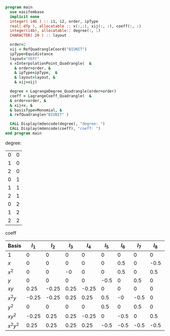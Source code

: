 ```fortran
program main
  use easifembase
  implicit none
  integer( i4b ) :: i1, i2, order, ipType
  real( dfp ), allocatable :: x(:,:), xij(:, :), coeff(:, :)
  integer(i4b), allocatable:: degree(:, :)
  CHARACTER( 20 ) :: layout

  order=2
  xij = RefQuadrangleCoord("BIUNIT")
  ipType=Equidistance
  layout="VEFC"
  x =InterpolationPoint_Quadrangle(  &
    & order=order, &
    & ipType=ipType,  &
    & layout=layout, &
    & xij=xij)

  degree = LagrangeDegree_Quadrangle(order=order)
  coeff = LagrangeCoeff_Quadrangle(  &
  & order=order, &
  & xij=x, &
  & basisType=Monomial, &
  & refQuadrangle="BIUNIT" )

  CALL Display(mdencode(degree), "degree: ")
  CALL Display(mdencode(coeff), "coeff: ")
end program main
```

degree:

|   |   |
| - | - |
| 0 | 0 |
| 1 | 0 |
| 2 | 0 |
| 0 | 1 |
| 1 | 1 |
| 2 | 1 |
| 0 | 2 |
| 1 | 2 |
| 2 | 2 |

coeff

| Basis     | $l_1$ | $l_2$ | $l_3$ | $l_4$ | $l_5$ | $l_6$ | $l_7$ | $l_8$ | $l_9$ |
| --------- | ----- | ----- | ----- | ----- | ----- | ----- | ----- | ----- | ----- |
| $1$       | 0     | 0     | 0     | 0     | 0     | 0     | 0     | 0     | 1     |
| $x$       | 0     | 0     | 0     | 0     | 0     | 0.5   | 0     | -0.5  | -0    |
| $x^2$     | 0     | 0     | -0    | 0     | 0     | 0.5   | 0     | 0.5   | -1    |
| $y$       | 0     | 0     | 0     | 0     | -0.5  | 0     | 0.5   | 0     | -0    |
| $xy$      | 0.25  | -0.25 | 0.25  | -0.25 | 0     | 0     | 0     | 0     | -0    |
| $x^2 y$   | -0.25 | -0.25 | 0.25  | 0.25  | 0.5   | -0    | -0.5  | 0     | -0    |
| $y^2$     | 0     | 0     | 0     | 0     | 0.5   | 0     | 0.5   | 0     | -1    |
| $xy^2$    | -0.25 | 0.25  | 0.25  | -0.25 | 0     | -0.5  | 0     | 0.5   | -0    |
| $x^2 y^2$ | 0.25  | 0.25  | 0.25  | 0.25  | -0.5  | -0.5  | -0.5  | -0.5  | 1     |
